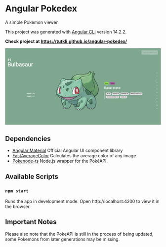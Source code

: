 # Angular Pokedex

A simple Pokemon viewer.

This project was generated with [Angular CLI](https://github.com/angular/angular-cli) version 14.2.2.

**Check project at https://tutkli.github.io/angular-pokedex/**

<p>
  <img src="src/assets/images/angular-pokedex-1.webp" alt="Screenshot of the Angular Pokedex application">
</p>

## Dependencies

* [Angular Material](https://material.angular.io/) Official Angular UI component library
* [FastAverageColor](https://github.com/fast-average-color/fast-average-color) Calculates the average color of any image.
* [Pokenode-ts](https://github.com/Gabb-c/pokenode-ts) Node.js wrapper for the PokéAPI.

## Available Scripts

### `npm start`

Runs the app in development mode.
Open http://localhost:4200 to view it in the browser.

## Important Notes

Please also note that the PokeAPI is still in the process of being updated, some Pokemons from later generations may be missing.
